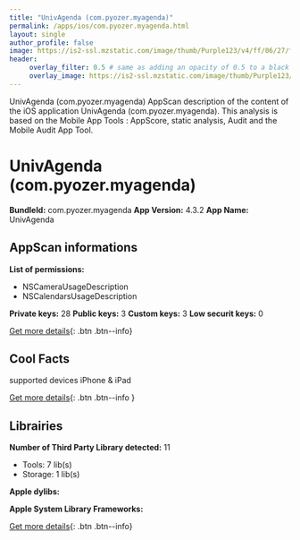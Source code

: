 ```yaml
---
title: "UnivAgenda (com.pyozer.myagenda)"
permalink: /apps/ios/com.pyozer.myagenda.html
layout: single
author_profile: false
image: https://is2-ssl.mzstatic.com/image/thumb/Purple123/v4/ff/06/27/ff06274a-5609-aa7e-970d-7ad9e9aae3a5/AppIcon-0-0-1x_U007emarketing-0-0-0-7-0-85-220.png/512x512bb.jpg
header: 
     overlay_filter: 0.5 # same as adding an opacity of 0.5 to a black background
     overlay_image: https://is2-ssl.mzstatic.com/image/thumb/Purple123/v4/ff/06/27/ff06274a-5609-aa7e-970d-7ad9e9aae3a5/AppIcon-0-0-1x_U007emarketing-0-0-0-7-0-85-220.png/512x512bb.jpg
---
```

UnivAgenda (com.pyozer.myagenda) AppScan description of the content of the iOS application UnivAgenda (com.pyozer.myagenda). This analysis is based on the Mobile App Tools : AppScore, static analysis, Audit and the Mobile Audit App Tool.

# UnivAgenda (com.pyozer.myagenda)

**BundleId:** com.pyozer.myagenda
**App Version:** 4.3.2
**App Name:** UnivAgenda


## AppScan informations 

**List of permissions:** 
- NSCameraUsageDescription
- NSCalendarsUsageDescription
  
  
**Private keys:** 28
**Public keys:** 3
**Custom keys:** 3
**Low securit keys:** 0
  
[Get more details](/pricing.html){: .btn .btn--info}

## Cool Facts

supported devices iPhone & iPad
  
[Get more details](/pricing.html){: .btn .btn--info }

## Librairies 
**Number of Third Party Library detected:** 11
- Tools: 7 lib(s)
- Storage: 1 lib(s)


**Apple dylibs:**


**Apple System Library Frameworks:**


  
[Get more details](/pricing.html){: .btn .btn--info}

